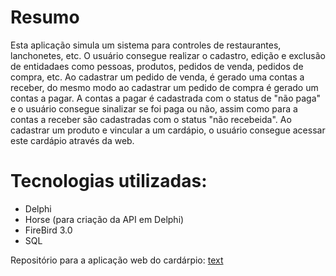 # Resumo

Esta aplicação simula um sistema para controles de restaurantes, lanchonetes, etc. O usuário consegue realizar o cadastro, edição e exclusão de entidadaes como pessoas, produtos, pedidos de venda, pedidos de compra, etc. Ao cadastrar um pedido de venda, é gerado uma contas a receber, do mesmo modo ao cadastrar um pedido de compra é gerado um contas a pagar. A contas a pagar é cadastrada com o status de "não paga" e o usuário consegue sinalizar se foi paga ou não, assim como para a contas a receber são cadastradas com o status "não recebeida". Ao cadastrar um produto e vincular a um cardápio, o usuário consegue acessar este cardápio através da web.

# Tecnologias utilizadas:

- Delphi
- Horse (para criação da API em Delphi)
- FireBird 3.0
- SQL

Repositório para a aplicação web do cardárpio: [text](https://github.com/LucasFilgueiras/easy-food-web)